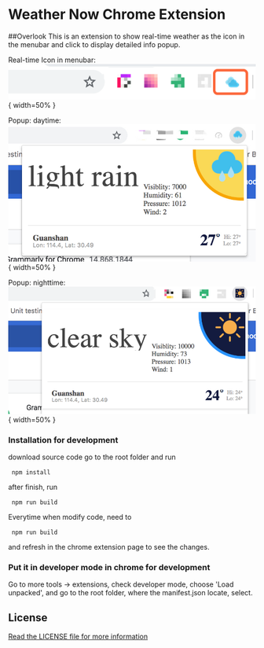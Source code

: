 # Weather Now Chrome Extension

##Overlook
This is an extension to show real-time weather as the icon in the menubar and click to display detailed info popup.

Real-time Icon in menubar: 
![alt text](descImgs/icon.png "Realtime Icon"){ width=50% }

Popup: daytime: 
![alt text](descImgs/popup-daytime.png "Day Time Popup"){ width=50% }

Popup: nighttime: 
![alt text](descImgs/popup-nighttime.png "Night Time Popup"){ width=50% }


### Installation for development
download source code
go to the root folder and run

```
 npm install
```

after finish, run

```
 npm run build
```

Everytime when modify code, need to 
```
 npm run build
```
and refresh in the chrome extension page to see the changes.

### Put it in developer mode in chrome for development

Go to more tools -> extensions, check developer mode, choose 'Load unpacked', and go to the root folder, where the manifest.json locate, select.

## License

[Read the LICENSE file for more information](LICENSE)
